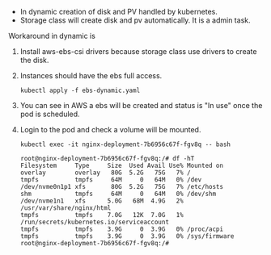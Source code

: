 * In dynamic creation of disk and PV handled by kubernetes.
* Storage class will create disk and pv automatically. It is a admin task.

Workaround in dynamic is
1) Install aws-ebs-csi drivers because storage class use drivers to create the disk.
2) Instances should have the ebs full access.
   
   ```
   kubectl apply -f ebs-dynamic.yaml
   ```
3) You can see in AWS a ebs will be created and status is "In use" once the pod is scheduled.
4) Login to the pod and check a volume will be mounted.
   ```
   kubectl exec -it nginx-deployment-7b6956c67f-fgv8q -- bash
   ```
   ```
   root@nginx-deployment-7b6956c67f-fgv8q:/# df -hT
   Filesystem     Type     Size  Used Avail Use% Mounted on
   overlay        overlay   80G  5.2G   75G   7% /
   tmpfs          tmpfs     64M     0   64M   0% /dev
   /dev/nvme0n1p1 xfs       80G  5.2G   75G   7% /etc/hosts
   shm            tmpfs     64M     0   64M   0% /dev/shm
   /dev/nvme1n1   xfs      5.0G   68M  4.9G   2% /usr/var/share/nginx/html
   tmpfs          tmpfs    7.0G   12K  7.0G   1% /run/secrets/kubernetes.io/serviceaccount
   tmpfs          tmpfs    3.9G     0  3.9G   0% /proc/acpi
   tmpfs          tmpfs    3.9G     0  3.9G   0% /sys/firmware
   root@nginx-deployment-7b6956c67f-fgv8q:/#
   ```


